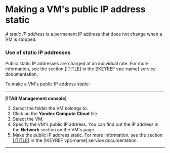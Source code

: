 # Making a VM's public IP address static

_A static IP address_ is a permanent IP address that does not change when a VM is stopped.

### Use of static IP addresses

Public static IP addresses are charged at an individual rate. For more information, see the section [[!TITLE]](../../../vpc/pricing.md#prices-public-ip) in the [!KEYREF vpc-name] service documentation.

To make a VM's public IP address static:

---

**[!TAB Management console]**

1. Select the folder the VM belongs to.
1. Click on the **Yandex Compute Cloud** tile.
1. Select the VM.
1. Specify the VM's public IP address. You can find out the IP address in the **Network** section on the VM's page.
1. Make the public IP address static. For more information, see the section [[!TITLE]](../../../vpc/operations/set-static-ip.md) in the [!KEYREF vpc-name] service documentation.

---

